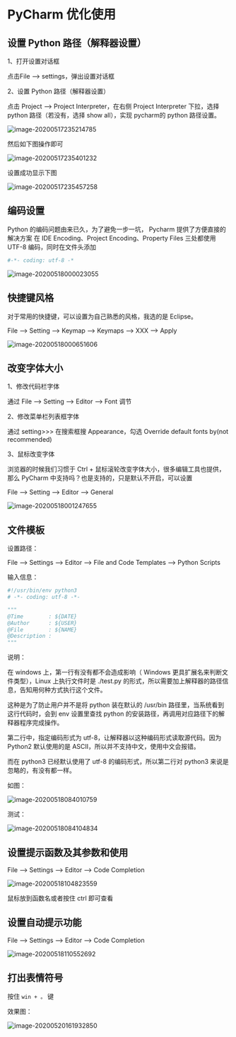 # PyCharm 优化使用

## 设置 Python 路径（解释器设置）

1、打开设置对话框

点击File --> settings，弹出设置对话框

2、设置 Python 路径（解释器设置）

点击 Project --> Project Interpreter，在右侧 Project Interpreter 下拉，选择 python 路径（若没有，选择 show all），实现 pycharm的 python 路径设置。

![image-20200517235214785](attachments/PyCharm优化使用/59bd49dac44157d0caeaa9de223917cd_MD5.png)

然后如下图操作即可

![image-20200517235401232](attachments/PyCharm优化使用/2e566e9a0da4d6f62654af9aee096bbd_MD5.png)

设置成功显示下图

![image-20200517235457258](attachments/PyCharm优化使用/e067fa242ddd8abaeced552aa617f948_MD5.png)

## 编码设置

Python 的编码问题由来已久，为了避免一步一坑， Pycharm 提供了方便直接的解决方案
在 IDE Encoding、Project Encoding、Property Files 三处都使用 UTF-8 编码，同时在文件头添加

```python
#-*- coding: utf-8 -*
```

![image-20200518000023055](attachments/PyCharm优化使用/b1074225640184d29cb29d2530fe4ec9_MD5.png)

## 快捷键风格

对于常用的快捷键，可以设置为自己熟悉的风格，我选的是 Eclipse。

File --> Setting --> Keymap --> Keymaps --> XXX --> Apply

![image-20200518000651606](attachments/PyCharm优化使用/d208e44e221495a485cf13d4bed1feb4_MD5.png)

## 改变字体大小

1、修改代码栏字体

通过 File --> Setting --> Editor --> Font 调节

2、修改菜单栏列表框字体

通过 setting>>> 在搜索框搜 Appearance，勾选 Override default fonts by(not recommended)

3、鼠标改变字体

浏览器的时候我们习惯于 Ctrl + 鼠标滚轮改变字体大小，很多编辑工具也提供，那么 PyCharm 中支持吗？也是支持的，只是默认不开启，可以设置

File --> Setting --> Editor --> General

![image-20200518001247655](attachments/PyCharm优化使用/284836e34c186bfe9cf09d9c00ac95dc_MD5.png)

## 文件模板

设置路径：

File --> Settings --> Editor --> File and Code Templates --> Python Scripts

输入信息：

```python
#!/usr/bin/env python3
# -*- coding: utf-8 -*-

"""
@Time        : ${DATE}
@Author      : ${USER}
@File        : ${NAME}
@Description : 
"""
```

说明：

在 windows 上，第一行有没有都不会造成影响（ Windows 更具扩展名来判断文件类型），Linux 上执行文件时是 ./test.py 的形式，所以需要加上解释器的路径信息，告知用何种方式执行这个文件。

这种是为了防止用户并不是将 python 装在默认的 /usr/bin 路径里，当系统看到这行代码时，会到 env 设置里查找 python 的安装路径，再调用对应路径下的解释器程序完成操作。

第二行中，指定编码形式为 utf-8，让解释器以这种编码形式读取源代码。因为 Python2 默认使用的是 ASCII，所以并不支持中文，使用中文会报错。

而在 python3 已经默认使用了 utf-8 的编码形式，所以第二行对 python3 来说是忽略的，有没有都一样。



如图：

![image-20200518084010759](attachments/PyCharm优化使用/e49ef346dfd82e205c5779329a806351_MD5.png)

测试：

![image-20200518084104834](attachments/PyCharm优化使用/8985af8ea3be7f8a1193dc4e05792b23_MD5.png)

## 设置提示函数及其参数和使用

File --> Settings --> Editor --> Code Completion

![image-20200518104823559](attachments/PyCharm优化使用/5cba7de6287977b5ecd17c4a3545bead_MD5.png)

鼠标放到函数名或者按住 ctrl 即可查看

## 设置自动提示功能

File --> Settings --> Editor --> Code Completion

![image-20200518110552692](attachments/PyCharm优化使用/6379daff23a3c7079125803fcc1f0510_MD5.png)

## 打出表情符号

按住 `win + 。` 键

效果图：

![image-20200520161932850](attachments/PyCharm优化使用/b889ac00430524d5e41b087e1997fd9e_MD5.png)